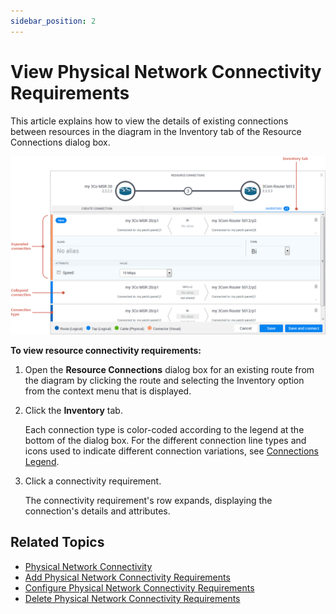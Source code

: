 ```yaml
---
sidebar_position: 2
---
```


# View Physical Network Connectivity Requirements

This article explains how to view the details of existing connections between resources in the diagram in the Inventory tab of the Resource Connections dialog box.

![](/Images/CloudShell-Portal/Lab-Management/Environments/ResourceConnectionWindowInventory.png)

**To view resource connectivity requirements:**

1. Open the **Resource Connections** dialog box for an existing route from the diagram by clicking the route and selecting the Inventory option from the context menu that is displayed.
2. Click the **Inventory** tab.
    
    Each connection type is color-coded according to the legend at the bottom of the dialog box. For the different connection line types and icons used to indicate different connection variations, see [Connections Legend](../connections-legend.md).
    
3. Click a connectivity requirement.
    
    The connectivity requirement's row expands, displaying the connection's details and attributes.
    

## Related Topics

- [Physical Network Connectivity](../add-physical-network/index.md)
- [Add Physical Network Connectivity Requirements](./add-phy-net-req/index.md)
- [Configure Physical Network Connectivity Requirements](./config-physical-conn-req.md)
- [Delete Physical Network Connectivity Requirements](./delete-physical-conn-req.md)